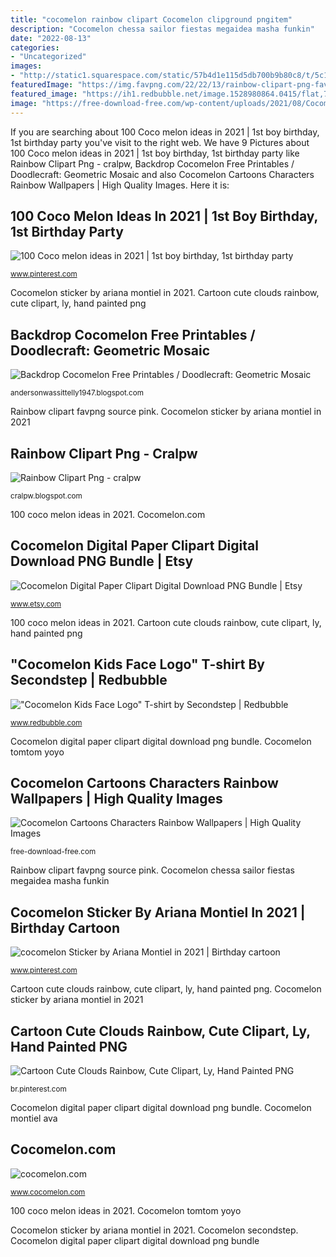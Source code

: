 ```yaml
---
title: "cocomelon rainbow clipart Cocomelon clipground pngitem"
description: "Cocomelon chessa sailor fiestas megaidea masha funkin"
date: "2022-08-13"
categories:
- "Uncategorized"
images:
- "http://static1.squarespace.com/static/57b4d1e115d5db700b9b80c8/t/5c199e5e6d2a732d93ae321e/1545182827813/(original)+YouTube+Logo.png?format=1500w"
featuredImage: "https://img.favpng.com/22/22/13/rainbow-clipart-png-favpng-2s1mEdUsfLKY7XmEQEcrMD8QD.jpg"
featured_image: "https://ih1.redbubble.net/image.1528980864.0415/flat,750x1000,075,t.jpg"
image: "https://free-download-free.com/wp-content/uploads/2021/08/Cocomelon-Characters-Background-1024x731.jpg"
---
```


If you are searching about 100 Coco melon ideas in 2021 | 1st boy birthday, 1st birthday party you've visit to the right web. We have 9 Pictures about 100 Coco melon ideas in 2021 | 1st boy birthday, 1st birthday party like Rainbow Clipart Png - cralpw, Backdrop Cocomelon Free Printables / Doodlecraft: Geometric Mosaic and also Cocomelon Cartoons Characters Rainbow Wallpapers | High Quality Images. Here it is:

## 100 Coco Melon Ideas In 2021 | 1st Boy Birthday, 1st Birthday Party

![100 Coco melon ideas in 2021 | 1st boy birthday, 1st birthday party](https://i.pinimg.com/236x/41/77/36/4177367f6a9de63d8e94f7e8c9718a8b.jpg "Cocomelon cartoons characters rainbow wallpapers")

<small>www.pinterest.com</small>

Cocomelon sticker by ariana montiel in 2021. Cartoon cute clouds rainbow, cute clipart, ly, hand painted png

## Backdrop Cocomelon Free Printables / Doodlecraft: Geometric Mosaic

![Backdrop Cocomelon Free Printables / Doodlecraft: Geometric Mosaic](https://clipartart.com/images/ainbow-clipart-7.jpg "Rainbow clipart favpng source pink")

<small>andersonwassittelly1947.blogspot.com</small>

Rainbow clipart favpng source pink. Cocomelon sticker by ariana montiel in 2021

## Rainbow Clipart Png - Cralpw

![Rainbow Clipart Png - cralpw](https://img.favpng.com/22/22/13/rainbow-clipart-png-favpng-2s1mEdUsfLKY7XmEQEcrMD8QD.jpg "Cocomelon clipground pngitem")

<small>cralpw.blogspot.com</small>

100 coco melon ideas in 2021. Cocomelon.com

## Cocomelon Digital Paper Clipart Digital Download PNG Bundle | Etsy

![Cocomelon Digital Paper Clipart Digital Download PNG Bundle | Etsy](https://i.etsystatic.com/25463282/r/il/fe44d5/3297976319/il_1588xN.3297976319_th6n.jpg "Cocomelon secondstep")

<small>www.etsy.com</small>

100 coco melon ideas in 2021. Cartoon cute clouds rainbow, cute clipart, ly, hand painted png

## &quot;Cocomelon Kids Face Logo&quot; T-shirt By Secondstep | Redbubble

![&quot;Cocomelon Kids Face Logo&quot; T-shirt by Secondstep | Redbubble](https://ih1.redbubble.net/image.1528980864.0415/flat,750x1000,075,t.jpg "Cocomelon montiel ava")

<small>www.redbubble.com</small>

Cocomelon digital paper clipart digital download png bundle. Cocomelon tomtom yoyo

## Cocomelon Cartoons Characters Rainbow Wallpapers | High Quality Images

![Cocomelon Cartoons Characters Rainbow Wallpapers | High Quality Images](https://free-download-free.com/wp-content/uploads/2021/08/Cocomelon-Characters-Background-1024x731.jpg "Cocomelon montiel ava")

<small>free-download-free.com</small>

Rainbow clipart favpng source pink. Cocomelon chessa sailor fiestas megaidea masha funkin

## Cocomelon Sticker By Ariana Montiel In 2021 | Birthday Cartoon

![cocomelon Sticker by Ariana Montiel in 2021 | Birthday cartoon](https://i.pinimg.com/originals/6d/32/72/6d327286708f75202232095554d1d106.png "Cocomelon digital paper clipart digital download png bundle")

<small>www.pinterest.com</small>

Cartoon cute clouds rainbow, cute clipart, ly, hand painted png. Cocomelon sticker by ariana montiel in 2021

## Cartoon Cute Clouds Rainbow, Cute Clipart, Ly, Hand Painted PNG

![Cartoon Cute Clouds Rainbow, Cute Clipart, Ly, Hand Painted PNG](https://i.pinimg.com/originals/24/df/74/24df749e89e7647d9f1e013957f00b5c.jpg "Cocomelon.com")

<small>br.pinterest.com</small>

Cocomelon digital paper clipart digital download png bundle. Cocomelon montiel ava

## Cocomelon.com

![cocomelon.com](http://static1.squarespace.com/static/57b4d1e115d5db700b9b80c8/t/5c199e5e6d2a732d93ae321e/1545182827813/(original)+YouTube+Logo.png?format=1500w "Rainbow clipart png")

<small>www.cocomelon.com</small>

100 coco melon ideas in 2021. Cocomelon tomtom yoyo

Cocomelon sticker by ariana montiel in 2021. Cocomelon secondstep. Cocomelon digital paper clipart digital download png bundle
